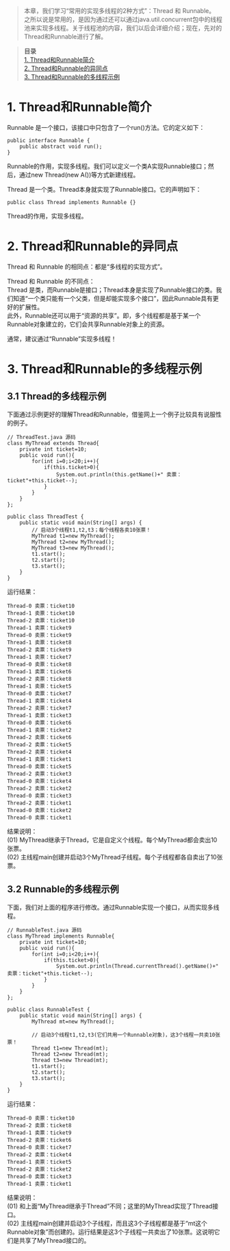 
> 本章，我们学习“常用的实现多线程的2种方式”：Thread 和 Runnable。  
之所以说是常用的，是因为通过还可以通过java.util.concurrent包中的线程池来实现多线程。关于线程池的内容，我们以后会详细介绍；现在，先对的Thread和Runnable进行了解。

> **目录**  
> [1. Thread和Runnable简介](#anchor1)   
> [2. Thread和Runnable的异同点](#anchor2)   
> [3. Thread和Runnable的多线程示例](#anchor3)   


<a name="anchor1"></a>
# 1. Thread和Runnable简介

Runnable 是一个接口，该接口中只包含了一个run()方法。它的定义如下：

    public interface Runnable {
        public abstract void run();
    }

Runnable的作用，实现多线程。我们可以定义一个类A实现Runnable接口；然后，通过new Thread(new A())等方式新建线程。

 

Thread 是一个类。Thread本身就实现了Runnable接口。它的声明如下：

    public class Thread implements Runnable {}

Thread的作用，实现多线程。

 
<a name="anchor2"></a>
# 2. Thread和Runnable的异同点

Thread 和 Runnable 的相同点：都是“多线程的实现方式”。

Thread 和 Runnable 的不同点：  
Thread 是类，而Runnable是接口；Thread本身是实现了Runnable接口的类。我们知道“一个类只能有一个父类，但是却能实现多个接口”，因此Runnable具有更好的扩展性。  
此外，Runnable还可以用于“资源的共享”。即，多个线程都是基于某一个Runnable对象建立的，它们会共享Runnable对象上的资源。

通常，建议通过“Runnable”实现多线程！

 
<a name="anchor3"></a>
# 3. Thread和Runnable的多线程示例
## 3.1 Thread的多线程示例

下面通过示例更好的理解Thread和Runnable，借鉴网上一个例子比较具有说服性的例子。

    // ThreadTest.java 源码
    class MyThread extends Thread{
        private int ticket=10;  
        public void run(){
            for(int i=0;i<20;i++){ 
                if(this.ticket>0){
                    System.out.println(this.getName()+" 卖票：ticket"+this.ticket--);
                }
            }
        } 
    };

    public class ThreadTest {  
        public static void main(String[] args) {  
            // 启动3个线程t1,t2,t3；每个线程各卖10张票！
            MyThread t1=new MyThread();
            MyThread t2=new MyThread();
            MyThread t3=new MyThread();
            t1.start();
            t2.start();
            t3.start();
        }  
    } 

运行结果：

    Thread-0 卖票：ticket10
    Thread-1 卖票：ticket10
    Thread-2 卖票：ticket10
    Thread-1 卖票：ticket9
    Thread-0 卖票：ticket9
    Thread-1 卖票：ticket8
    Thread-2 卖票：ticket9
    Thread-1 卖票：ticket7
    Thread-0 卖票：ticket8
    Thread-1 卖票：ticket6
    Thread-2 卖票：ticket8
    Thread-1 卖票：ticket5
    Thread-0 卖票：ticket7
    Thread-1 卖票：ticket4
    Thread-2 卖票：ticket7
    Thread-1 卖票：ticket3
    Thread-0 卖票：ticket6
    Thread-1 卖票：ticket2
    Thread-2 卖票：ticket6
    Thread-2 卖票：ticket5
    Thread-2 卖票：ticket4
    Thread-1 卖票：ticket1
    Thread-0 卖票：ticket5
    Thread-2 卖票：ticket3
    Thread-0 卖票：ticket4
    Thread-2 卖票：ticket2
    Thread-0 卖票：ticket3
    Thread-2 卖票：ticket1
    Thread-0 卖票：ticket2
    Thread-0 卖票：ticket1

结果说明：  
(01) MyThread继承于Thread，它是自定义个线程。每个MyThread都会卖出10张票。  
(02) 主线程main创建并启动3个MyThread子线程。每个子线程都各自卖出了10张票。

 
## 3.2 Runnable的多线程示例

下面，我们对上面的程序进行修改。通过Runnable实现一个接口，从而实现多线程。

    // RunnableTest.java 源码
    class MyThread implements Runnable{  
        private int ticket=10;  
        public void run(){
            for(int i=0;i<20;i++){ 
                if(this.ticket>0){
                    System.out.println(Thread.currentThread().getName()+" 卖票：ticket"+this.ticket--);
                }
            }
        } 
    }; 

    public class RunnableTest {  
        public static void main(String[] args) {  
            MyThread mt=new MyThread();

            // 启动3个线程t1,t2,t3(它们共用一个Runnable对象)，这3个线程一共卖10张票！
            Thread t1=new Thread(mt);
            Thread t2=new Thread(mt);
            Thread t3=new Thread(mt);
            t1.start();
            t2.start();
            t3.start();
        }  
    }

运行结果：

    Thread-0 卖票：ticket10
    Thread-2 卖票：ticket8
    Thread-1 卖票：ticket9
    Thread-2 卖票：ticket6
    Thread-0 卖票：ticket7
    Thread-2 卖票：ticket4
    Thread-1 卖票：ticket5
    Thread-2 卖票：ticket2
    Thread-0 卖票：ticket3
    Thread-1 卖票：ticket1

结果说明：  
(01) 和上面“MyThread继承于Thread”不同；这里的MyThread实现了Thread接口。  
(02) 主线程main创建并启动3个子线程，而且这3个子线程都是基于“mt这个Runnable对象”而创建的。运行结果是这3个子线程一共卖出了10张票。这说明它们是共享了MyThread接口的。

 
